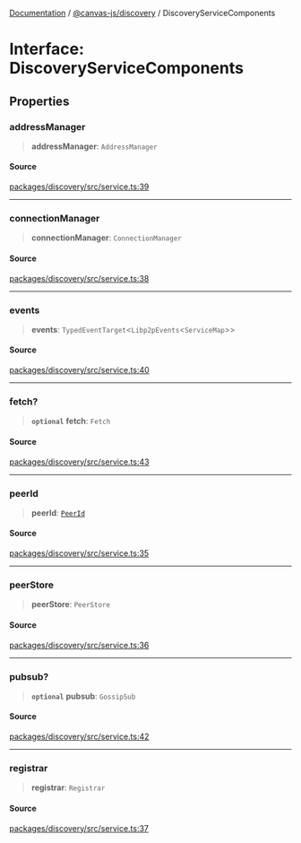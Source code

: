 [Documentation](../../../index.md) / [@canvas-js/discovery](../index.md) / DiscoveryServiceComponents

# Interface: DiscoveryServiceComponents

## Properties

### addressManager

> **addressManager**: `AddressManager`

#### Source

[packages/discovery/src/service.ts:39](https://github.com/canvasxyz/canvas/blob/4c6b729f/packages/discovery/src/service.ts#L39)

***

### connectionManager

> **connectionManager**: `ConnectionManager`

#### Source

[packages/discovery/src/service.ts:38](https://github.com/canvasxyz/canvas/blob/4c6b729f/packages/discovery/src/service.ts#L38)

***

### events

> **events**: `TypedEventTarget`\<`Libp2pEvents`\<`ServiceMap`\>\>

#### Source

[packages/discovery/src/service.ts:40](https://github.com/canvasxyz/canvas/blob/4c6b729f/packages/discovery/src/service.ts#L40)

***

### fetch?

> **`optional`** **fetch**: `Fetch`

#### Source

[packages/discovery/src/service.ts:43](https://github.com/canvasxyz/canvas/blob/4c6b729f/packages/discovery/src/service.ts#L43)

***

### peerId

> **peerId**: [`PeerId`](../../core/type-aliases/PeerId.md)

#### Source

[packages/discovery/src/service.ts:35](https://github.com/canvasxyz/canvas/blob/4c6b729f/packages/discovery/src/service.ts#L35)

***

### peerStore

> **peerStore**: `PeerStore`

#### Source

[packages/discovery/src/service.ts:36](https://github.com/canvasxyz/canvas/blob/4c6b729f/packages/discovery/src/service.ts#L36)

***

### pubsub?

> **`optional`** **pubsub**: `GossipSub`

#### Source

[packages/discovery/src/service.ts:42](https://github.com/canvasxyz/canvas/blob/4c6b729f/packages/discovery/src/service.ts#L42)

***

### registrar

> **registrar**: `Registrar`

#### Source

[packages/discovery/src/service.ts:37](https://github.com/canvasxyz/canvas/blob/4c6b729f/packages/discovery/src/service.ts#L37)
